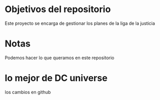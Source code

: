 # Objetivos del repositorio

Este proyecto se encarga de gestionar los planes de la liga de la justicia

# Notas

Podemos hacer lo que queramos en este repositorio

# lo mejor de DC universe

los cambios en github
